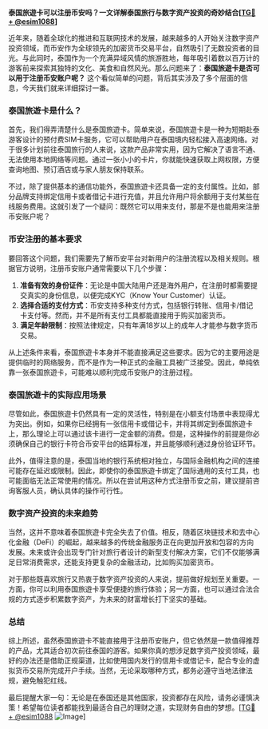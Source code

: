 **泰国旅遊卡可以注册币安吗？一文详解泰国旅行与数字资产投资的奇妙结合[[TG💪+ @esim1088](https://t.me/s/esim1088)]**

近年来，随着全球化的推进和互联网技术的发展，越来越多的人开始关注数字资产投资领域，而币安作为全球领先的加密货币交易平台，自然吸引了无数投资者的目光。与此同时，泰国作为一个充满异域风情的旅游胜地，每年吸引着数以百万计的游客前来探索其独特的文化、美食和自然风光。那么问题来了：**泰国旅遊卡是否可以用于注册币安账户呢？** 这个看似简单的问题，背后其实涉及了多个层面的信息，今天我们就来详细探讨一番。

### 泰国旅遊卡是什么？

首先，我们得弄清楚什么是泰国旅遊卡。简单来说，泰国旅遊卡是一种为短期赴泰游客设计的预付费SIM卡服务，它可以帮助用户在泰国境内轻松接入高速网络。对于很多计划前往泰国旅行的人来说，这款产品非常实用，因为它解决了语言不通、无法使用本地网络等问题。通过一张小小的卡片，你就能快速获取上网权限，方便查询地图、预订酒店或与家人朋友保持联系。

不过，除了提供基本的通信功能外，泰国旅遊卡还具备一定的支付属性。比如，部分品牌支持绑定信用卡或者借记卡进行充值，并且允许用户将余额用于支付某些在线服务费用。这就引发了一个疑问：既然它可以用来支付，那是不是也能用来注册币安账户呢？

### 币安注册的基本要求

要回答这个问题，我们需要先了解币安平台对新用户的注册流程以及相关规则。根据官方说明，注册币安账户通常需要以下几个步骤：

1. **准备有效的身份证件**：无论是中国大陆用户还是海外用户，在注册时都需要提交真实的身份信息，以便完成KYC（Know Your Customer）认证。
2. **选择合适的支付方式**：币安支持多种支付方式，包括银行转账、信用卡/借记卡支付等。然而，并不是所有支付工具都能直接用于购买加密货币。
3. **满足年龄限制**：按照法律规定，只有年满18岁以上的成年人才能参与数字货币交易。

从上述条件来看，泰国旅遊卡本身并不能直接满足这些要求。因为它的主要用途是提供临时的网络服务，而不是作为一种正式的金融工具被广泛接受。因此，单纯依靠一张泰国旅遊卡，可能难以顺利完成币安账户的注册过程。

### 泰国旅遊卡的实际应用场景

尽管如此，泰国旅遊卡仍然具有一定的灵活性，特别是在小额支付场景中表现得尤为突出。例如，如果你已经拥有一张信用卡或借记卡，并将其绑定到泰国旅遊卡上，那么理论上可以通过该卡进行一定金额的消费。但是，这种操作的前提是你必须确保自己的银行卡符合币安平台的结算标准，并且能够顺利通过身份验证环节。

此外，值得注意的是，泰国当地的银行系统相对独立，与国际金融机构之间的连接可能存在延迟或限制。因此，即使你的泰国旅遊卡绑定了国际通用的支付工具，也可能面临无法正常使用的情况。所以在尝试用这种方式注册币安之前，建议提前咨询客服人员，确认具体的操作可行性。

### 数字资产投资的未来趋势

当然，这并不意味着泰国旅遊卡完全失去了价值。相反，随着区块链技术和去中心化金融（DeFi）的崛起，越来越多的传统金融服务正在向更加开放和包容的方向发展。未来或许会出现专门针对旅行者设计的新型支付解决方案，它们不仅能够满足日常消费需求，还能支持更复杂的金融活动，比如购买加密货币。

对于那些既喜欢旅行又热衷于数字资产投资的人来说，提前做好规划至关重要。一方面，你可以利用泰国旅遊卡享受便捷的旅行体验；另一方面，也可以通过合法合规的方式逐步积累数字资产，为未来的财富增长打下坚实的基础。

### 总结

综上所述，虽然泰国旅遊卡不能直接用于注册币安账户，但它依然是一款值得推荐的产品，尤其适合初次前往泰国的游客。如果你真的想涉足数字资产投资领域，最好的办法还是借助正规渠道，比如使用国内发行的信用卡或借记卡，配合专业的虚拟货币交易所完成开户手续。当然，无论采取哪种方式，都务必遵守当地法律法规，避免触犯红线。

最后提醒大家一句：无论是在泰国还是其他国家，投资都存在风险，请务必谨慎决策！希望每位读者都能找到最适合自己的理财之道，实现财务自由的梦想。[[TG💪+ @esim1088](https://t.me/s/esim1088) ![Image](https://i.postimg.cc/4NQfJmqS/Snipaste-2025-05-13-00-14-12.png)]